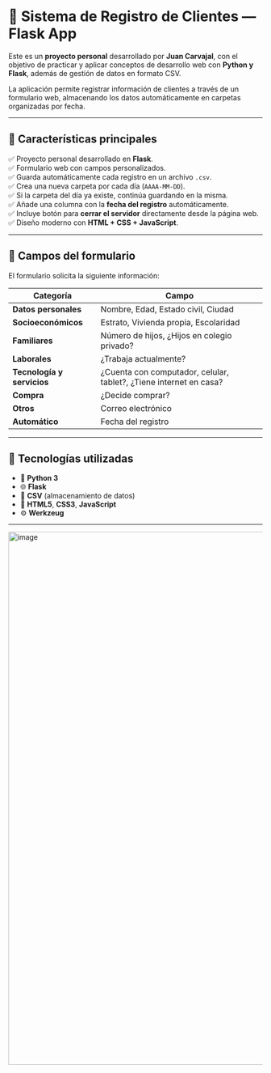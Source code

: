 # 🧩 Sistema de Registro de Clientes — Flask App

Este es un **proyecto personal** desarrollado por **Juan Carvajal**, con el objetivo de practicar y aplicar conceptos de desarrollo web con **Python y Flask**, además de gestión de datos en formato CSV.  

La aplicación permite registrar información de clientes a través de un formulario web, almacenando los datos automáticamente en carpetas organizadas por fecha.

---

## 🌟 Características principales

✅ Proyecto personal desarrollado en **Flask**.  
✅ Formulario web con campos personalizados.  
✅ Guarda automáticamente cada registro en un archivo `.csv`.  
✅ Crea una nueva carpeta por cada día (`AAAA-MM-DD`).  
✅ Si la carpeta del día ya existe, continúa guardando en la misma.  
✅ Añade una columna con la **fecha del registro** automáticamente.  
✅ Incluye botón para **cerrar el servidor** directamente desde la página web.  
✅ Diseño moderno con **HTML + CSS + JavaScript**.  

---

## 🧾 Campos del formulario

El formulario solicita la siguiente información:

| Categoría | Campo |
|------------|--------|
| **Datos personales** | Nombre, Edad, Estado civil, Ciudad |
| **Socioeconómicos** | Estrato, Vivienda propia, Escolaridad |
| **Familiares** | Número de hijos, ¿Hijos en colegio privado? |
| **Laborales** | ¿Trabaja actualmente? |
| **Tecnología y servicios** | ¿Cuenta con computador, celular, tablet?, ¿Tiene internet en casa? |
| **Compra** | ¿Decide comprar? |
| **Otros** | Correo electrónico |
| **Automático** | Fecha del registro |

---

## 🧠 Tecnologías utilizadas

- 🐍 **Python 3**
- 🌐 **Flask**
- 💾 **CSV** (almacenamiento de datos)
- 🎨 **HTML5**, **CSS3**, **JavaScript**
- ⚙️ **Werkzeug**

---

<img width="521" height="1054" alt="image" src="https://github.com/user-attachments/assets/7365400f-2ac9-4c1e-847c-b65f9d5cf2ee" />


